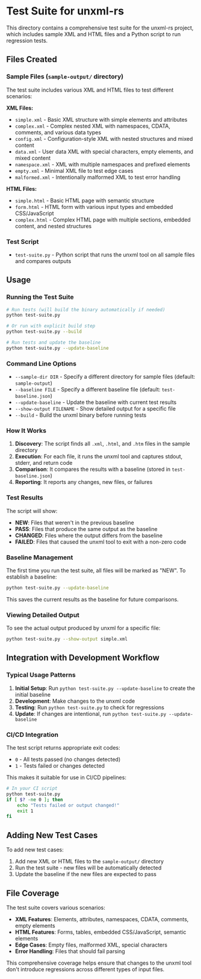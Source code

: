 # Test Suite for unxml-rs

This directory contains a comprehensive test suite for the unxml-rs project, which includes sample XML and HTML files and a Python script to run regression tests.

## Files Created

### Sample Files (`sample-output/` directory)

The test suite includes various XML and HTML files to test different scenarios:

**XML Files:**
- `simple.xml` - Basic XML structure with simple elements and attributes
- `complex.xml` - Complex nested XML with namespaces, CDATA, comments, and various data types
- `config.xml` - Configuration-style XML with nested structures and mixed content
- `data.xml` - User data XML with special characters, empty elements, and mixed content
- `namespace.xml` - XML with multiple namespaces and prefixed elements
- `empty.xml` - Minimal XML file to test edge cases
- `malformed.xml` - Intentionally malformed XML to test error handling

**HTML Files:**
- `simple.html` - Basic HTML page with semantic structure
- `form.html` - HTML form with various input types and embedded CSS/JavaScript
- `complex.html` - Complex HTML page with multiple sections, embedded content, and nested structures

### Test Script

- `test-suite.py` - Python script that runs the unxml tool on all sample files and compares outputs

## Usage

### Running the Test Suite

```bash
# Run tests (will build the binary automatically if needed)
python test-suite.py

# Or run with explicit build step
python test-suite.py --build

# Run tests and update the baseline
python test-suite.py --update-baseline
```

### Command Line Options

- `--sample-dir DIR` - Specify a different directory for sample files (default: `sample-output`)
- `--baseline FILE` - Specify a different baseline file (default: `test-baseline.json`)
- `--update-baseline` - Update the baseline with current test results
- `--show-output FILENAME` - Show detailed output for a specific file
- `--build` - Build the unxml binary before running tests

### How It Works

1. **Discovery**: The script finds all `.xml`, `.html`, and `.htm` files in the sample directory
2. **Execution**: For each file, it runs the unxml tool and captures stdout, stderr, and return code
3. **Comparison**: It compares the results with a baseline (stored in `test-baseline.json`)
4. **Reporting**: It reports any changes, new files, or failures

### Test Results

The script will show:
- **NEW**: Files that weren't in the previous baseline
- **PASS**: Files that produce the same output as the baseline
- **CHANGED**: Files where the output differs from the baseline
- **FAILED**: Files that caused the unxml tool to exit with a non-zero code

### Baseline Management

The first time you run the test suite, all files will be marked as "NEW". To establish a baseline:

```bash
python test-suite.py --update-baseline
```

This saves the current results as the baseline for future comparisons.

### Viewing Detailed Output

To see the actual output produced by unxml for a specific file:

```bash
python test-suite.py --show-output simple.xml
```

## Integration with Development Workflow

### Typical Usage Patterns

1. **Initial Setup**: Run `python test-suite.py --update-baseline` to create the initial baseline
2. **Development**: Make changes to the unxml code
3. **Testing**: Run `python test-suite.py` to check for regressions
4. **Update**: If changes are intentional, run `python test-suite.py --update-baseline`

### CI/CD Integration

The test script returns appropriate exit codes:
- `0` - All tests passed (no changes detected)
- `1` - Tests failed or changes detected

This makes it suitable for use in CI/CD pipelines:

```bash
# In your CI script
python test-suite.py
if [ $? -ne 0 ]; then
    echo "Tests failed or output changed!"
    exit 1
fi
```

## Adding New Test Cases

To add new test cases:

1. Add new XML or HTML files to the `sample-output/` directory
2. Run the test suite - new files will be automatically detected
3. Update the baseline if the new files are expected to pass

## File Coverage

The test suite covers various scenarios:

- **XML Features**: Elements, attributes, namespaces, CDATA, comments, empty elements
- **HTML Features**: Forms, tables, embedded CSS/JavaScript, semantic elements
- **Edge Cases**: Empty files, malformed XML, special characters
- **Error Handling**: Files that should fail parsing

This comprehensive coverage helps ensure that changes to the unxml tool don't introduce regressions across different types of input files. 